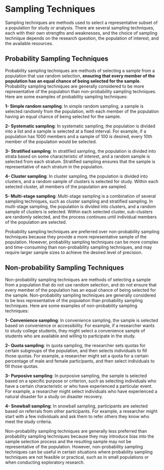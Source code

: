 # Sampling Techniques

Sampling techniques are methods used to select a representative subset
of a population for study or analysis. There are several sampling
techniques, each with their own strengths and weaknesses, and the choice
of sampling technique depends on the research question, the population
of interest, and the available resources.

## Probability Sampling Techniques

Probability sampling techniques are methods of selecting a sample from a
population that use random selection, **ensuring that every member of
the population has an equal chance of being selected for the sample**.
Probability sampling techniques are generally considered to be more
representative of the population than non-probability sampling
techniques. Here are some examples of probability sampling techniques:

**1- Simple random sampling**: In simple random sampling, a sample is
selected randomly from the population, with each member of the
population having an equal chance of being selected for the sample.

**2- Systematic sampling**: In systematic sampling, the population is
divided into a list and a sample is selected at a fixed interval. For
example, if a population has 1000 members and a sample of 100 is
desired, every 10th member of the population would be selected.

**3- Stratified sampling**: In stratified sampling, the population is
divided into strata based on some characteristic of interest, and a
random sample is selected from each stratum. Stratified sampling ensures
that the sample is representative of each stratum in the population.

**4- Cluster sampling**: In cluster sampling, the population is divided
into clusters, and a random sample of clusters is selected for study.
Within each selected cluster, all members of the population are sampled.

**5- Multi-stage sampling**: Multi-stage sampling is a combination of
several sampling techniques, such as cluster sampling and stratified
sampling. In multi-stage sampling, the population is divided into
clusters, and a random sample of clusters is selected. Within each
selected cluster, sub-clusters are randomly selected, and the process
continues until individual members of the population are selected.

Probability sampling techniques are preferred over non-probability
sampling techniques because they provide a more representative sample of
the population. However, probability sampling techniques can be more
complex and time-consuming than non-probability sampling techniques, and
may require larger sample sizes to achieve the desired level of
precision.

## Non-probability Sampling Techniques

Non-probability sampling techniques are methods of selecting a sample
from a population that do not use random selection, and do not ensure
that every member of the population has an equal chance of being
selected for the sample. Non-probability sampling techniques are
generally considered to be less representative of the population than
probability sampling techniques. Here are some examples of
non-probability sampling techniques:

**1- Convenience sampling**: In convenience sampling, the sample is
selected based on convenience or accessibility. For example, if a
researcher wants to study college students, they might select a
convenience sample of students who are available and willing to
participate in the study.

**2- Quota sampling**: In quota sampling, the researcher sets quotas for
certain subgroups of the population, and then selects individuals to
fill those quotas. For example, a researcher might set a quota for a
certain percentage of male and female participants, and then select
individuals to fill those quotas.

**3- Purposive sampling**: In purposive sampling, the sample is selected
based on a specific purpose or criterion, such as selecting individuals
who have a certain characteristic or who have experienced a particular
event. For example, a researcher might select individuals who have
experienced a natural disaster for a study on disaster recovery.

**4- Snowball sampling**: In snowball sampling, participants are
selected based on referrals from other participants. For example, a
researcher might start with a few individuals and ask them to refer
others they know who meet the study criteria.

Non-probability sampling techniques are generally less preferred than
probability sampling techniques because they may introduce bias into the
sample selection process and the resulting sample may not be
representative of the population. However, non-probability sampling
techniques can be useful in certain situations where probability
sampling techniques are not feasible or practical, such as in small
populations or when conducting exploratory research.
